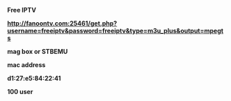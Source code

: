 <b>Free IPTV <b>


http://fanoontv.com:25461/get.php?username=freeiptv&password=freeiptv&type=m3u_plus&output=mpegts


mag box or STBEMU 

mac address 


<strong>d1:27:e5:84:22:41</strong>

100 user
